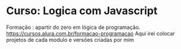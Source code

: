 # Curso: Logica com Javascript
Formação : apartir do zero em lógica de programação. https://cursos.alura.com.br/formacao-programacao
Aqui irei colocar projetos de cada modulo e versões criadas por mim
